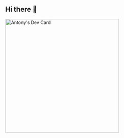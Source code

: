 ## Hi there 👋

<!--
**AntonyBush/AntonyBush** is a ✨ _special_ ✨ repository because its `README.md` (this file) appears on your GitHub profile.

Here are some ideas to get you started:

- 🔭 I’m currently working on ...
- 🌱 I’m currently learning ...
- 👯 I’m looking to collaborate on ...
- 🤔 I’m looking for help with ...
- 💬 Ask me about ...
- 📫 How to reach me: ...
- 😄 Pronouns: ...
- ⚡ Fun fact: ...
-->
<a href="https://app.daily.dev/antibus"><img src="https://api.daily.dev/devcards/v2/XAJ1bU80z7WyGFix40tK6.png?type=default&r=smc" width="356" alt="Antony's Dev Card"/></a>
